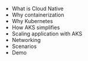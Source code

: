 *	What is Cloud Native
*	Why containerization
*	Why Kubernetes
*	How AKS simplifies
*	Scaling application with AKS
*	Networking
*	Scenarios
*	Demo
